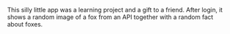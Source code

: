 This silly little app was a learning project and a gift to a friend. After login, it shows a random image of a fox from an API together with a random fact about foxes.
